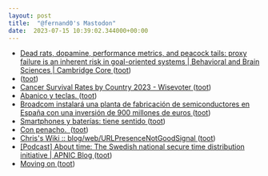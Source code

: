```yaml
---
layout: post
title:  "@fernand0's Mastodon"
date:  2023-07-15 10:39:02.344000+00:00
---
```

*  [Dead rats, dopamine, performance metrics, and peacock tails: proxy failure is an inherent risk in goal-oriented systems \| Behavioral and Brain Sciences \| Cambridge Core ](https://www.cambridge.org/core/journals/behavioral-and-brain-sciences/article/abs/dead-rats-dopamine-performance-metrics-and-peacock-tails-proxy-failure-is-an-inherent-risk-in-goaloriented-systems/89408A43F6D14BFD368FE5225A57303) ([toot](https://mastodon.social/@fernand0/110717668054445413))
*  [ ](https://mastodon.green/@fanta) ([toot](https://mastodon.social/@fernand0/110717647792629868))
*  [Cancer Survival Rates by Country 2023 - Wisevoter ](https://wisevoter.com/country-rankings/cancer-survival-rates-by-country) ([toot](https://mastodon.social/@fernand0/110717323760242964))
*  [Abanico y teclas. ](https://avecesunafoto.wordpress.com/2019/08/13/abanico-y-teclas) ([toot](https://mastodon.social/@fernand0/110717227479881929))
*  [Broadcom instalará una planta de fabricación de semiconductores en España con una inversión de 900 millones de euros ](https://cadenaser.com/nacional/2023/07/06/broadcom-instalara-una-planta-de-fabricacion-de-semiconductores-en-espana-con-una-inversion-de-900-millones-de-euros-cadena-ser) ([toot](https://mastodon.social/@fernand0/110717163174832795))
*  [Smartphones y baterías: tiene sentido ](https://www.enriquedans.com/2023/06/smartphones-y-baterias-tiene-sentido.htm) ([toot](https://mastodon.social/@fernand0/110716845303097285))
*  [Con penacho.  ](https://avecesunafoto.wordpress.com/2023/07/14/con-penacho) ([toot](https://mastodon.social/@fernand0/110713673176849161))
*  [ Chris's Wiki :: blog/web/URLPresenceNotGoodSignal  ](https://utcc.utoronto.ca/~cks/space/blog/web/URLPresenceNotGoodSigna) ([toot](https://mastodon.social/@fernand0/110713541402970608))
*  [[Podcast] About time: The Swedish national secure time distribution initiative \| APNIC Blog ](https://blog.apnic.net/2023/07/06/podcast-about-time-the-swedish-national-secure-time-distribution-initiative) ([toot](https://mastodon.social/@fernand0/110713453429740581))
*  [Moving on ](http://blogs.harvard.edu/doc/2023/06/27/moving-on) ([toot](https://mastodon.social/@fernand0/110713139709355996))
